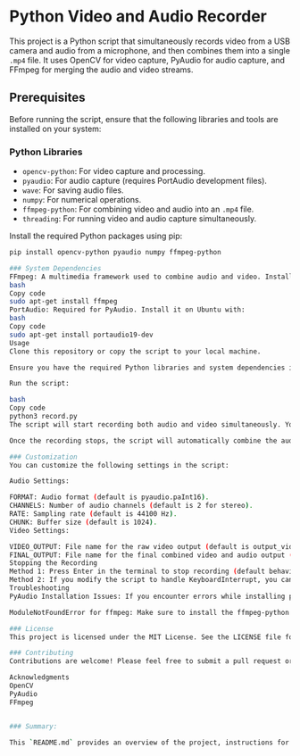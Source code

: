 # Python Video and Audio Recorder

This project is a Python script that simultaneously records video from a USB camera and audio from a microphone, and then combines them into a single `.mp4` file. It uses OpenCV for video capture, PyAudio for audio capture, and FFmpeg for merging the audio and video streams.

## Prerequisites

Before running the script, ensure that the following libraries and tools are installed on your system:

### Python Libraries

- `opencv-python`: For video capture and processing.
- `pyaudio`: For audio capture (requires PortAudio development files).
- `wave`: For saving audio files.
- `numpy`: For numerical operations.
- `ffmpeg-python`: For combining video and audio into an `.mp4` file.
- `threading`: For running video and audio capture simultaneously.

Install the required Python packages using pip:

```bash
pip install opencv-python pyaudio numpy ffmpeg-python

### System Dependencies
FFmpeg: A multimedia framework used to combine audio and video. Install it on Ubuntu with:
bash
Copy code
sudo apt-get install ffmpeg
PortAudio: Required for PyAudio. Install it on Ubuntu with:
bash
Copy code
sudo apt-get install portaudio19-dev
Usage
Clone this repository or copy the script to your local machine.

Ensure you have the required Python libraries and system dependencies installed.

Run the script:

bash
Copy code
python3 record.py
The script will start recording both audio and video simultaneously. You can stop the recording by pressing Enter in the terminal.

Once the recording stops, the script will automatically combine the audio and video files into an .mp4 file named final_output.mp4.

### Customization
You can customize the following settings in the script:

Audio Settings:

FORMAT: Audio format (default is pyaudio.paInt16).
CHANNELS: Number of audio channels (default is 2 for stereo).
RATE: Sampling rate (default is 44100 Hz).
CHUNK: Buffer size (default is 1024).
Video Settings:

VIDEO_OUTPUT: File name for the raw video output (default is output_video.avi).
FINAL_OUTPUT: File name for the final combined video and audio output (default is final_output.mp4).
Stopping the Recording
Method 1: Press Enter in the terminal to stop recording (default behavior).
Method 2: If you modify the script to handle KeyboardInterrupt, you can press Ctrl+C to stop recording.
Troubleshooting
PyAudio Installation Issues: If you encounter errors while installing pyaudio, ensure that the PortAudio development files are installed (sudo apt-get install portaudio19-dev).

ModuleNotFoundError for ffmpeg: Make sure to install the ffmpeg-python package using pip and verify that FFmpeg is installed on your system.

### License
This project is licensed under the MIT License. See the LICENSE file for details.

### Contributing
Contributions are welcome! Please feel free to submit a pull request or open an issue if you encounter any problems.

Acknowledgments
OpenCV
PyAudio
FFmpeg


### Summary:

This `README.md` provides an overview of the project, instructions for installation, and usage guidelines. It also includes a section for troubleshooting common issues, customizing the script, and contributing to the project.

